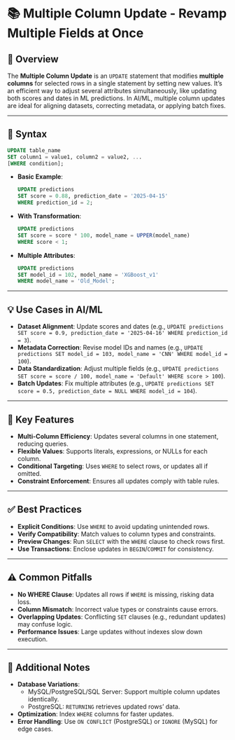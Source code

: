 # 📚 Multiple Column Update - Revamp Multiple Fields at Once

## 🌟 Overview

The **Multiple Column Update** is an `UPDATE` statement that modifies **multiple columns** for selected rows in a single statement by setting new values. It’s an efficient way to adjust several attributes simultaneously, like updating both scores and dates in ML predictions. In AI/ML, multiple column updates are ideal for aligning datasets, correcting metadata, or applying batch fixes.

---

## 📜 Syntax

```sql
UPDATE table_name
SET column1 = value1, column2 = value2, ...
[WHERE condition];
```

- **Basic Example**:
  ```sql
  UPDATE predictions
  SET score = 0.88, prediction_date = '2025-04-15'
  WHERE prediction_id = 2;
  ```
- **With Transformation**:
  ```sql
  UPDATE predictions
  SET score = score * 100, model_name = UPPER(model_name)
  WHERE score < 1;
  ```
- **Multiple Attributes**:
  ```sql
  UPDATE predictions
  SET model_id = 102, model_name = 'XGBoost_v1'
  WHERE model_name = 'Old_Model';
  ```

---

## 💡 Use Cases in AI/ML

- **Dataset Alignment**: Update scores and dates (e.g., `UPDATE predictions SET score = 0.9, prediction_date = '2025-04-16' WHERE prediction_id = 3`).
- **Metadata Correction**: Revise model IDs and names (e.g., `UPDATE predictions SET model_id = 103, model_name = 'CNN' WHERE model_id = 100`).
- **Data Standardization**: Adjust multiple fields (e.g., `UPDATE predictions SET score = score / 100, model_name = 'Default' WHERE score > 100`).
- **Batch Updates**: Fix multiple attributes (e.g., `UPDATE predictions SET score = 0.5, prediction_date = NULL WHERE model_id = 104`).

---

## 🔑 Key Features

- **Multi-Column Efficiency**: Updates several columns in one statement, reducing queries.
- **Flexible Values**: Supports literals, expressions, or NULLs for each column.
- **Conditional Targeting**: Uses `WHERE` to select rows, or updates all if omitted.
- **Constraint Enforcement**: Ensures all updates comply with table rules.

---

## ✅ Best Practices

- **Explicit Conditions**: Use `WHERE` to avoid updating unintended rows.
- **Verify Compatibility**: Match values to column types and constraints.
- **Preview Changes**: Run `SELECT` with the `WHERE` clause to check rows first.
- **Use Transactions**: Enclose updates in `BEGIN`/`COMMIT` for consistency.

---

## ⚠️ Common Pitfalls

- **No WHERE Clause**: Updates all rows if `WHERE` is missing, risking data loss.
- **Column Mismatch**: Incorrect value types or constraints cause errors.
- **Overlapping Updates**: Conflicting `SET` clauses (e.g., redundant updates) may confuse logic.
- **Performance Issues**: Large updates without indexes slow down execution.

---

## 📝 Additional Notes

- **Database Variations**:
  - MySQL/PostgreSQL/SQL Server: Support multiple column updates identically.
  - PostgreSQL: `RETURNING` retrieves updated rows’ data.
- **Optimization**: Index `WHERE` columns for faster updates.
- **Error Handling**: Use `ON CONFLICT` (PostgreSQL) or `IGNORE` (MySQL) for edge cases.